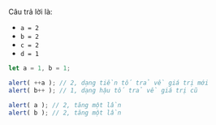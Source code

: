
Câu trả lời là:

- `a = 2`
- `b = 2`
- `c = 2`
- `d = 1`

```js run no-beautify
let a = 1, b = 1;

alert( ++a ); // 2, dạng tiền tố trả về giá trị mới
alert( b++ ); // 1, dạng hậu tố trả về giá trị cũ

alert( a ); // 2, tăng một lần
alert( b ); // 2, tăng một lần
```
